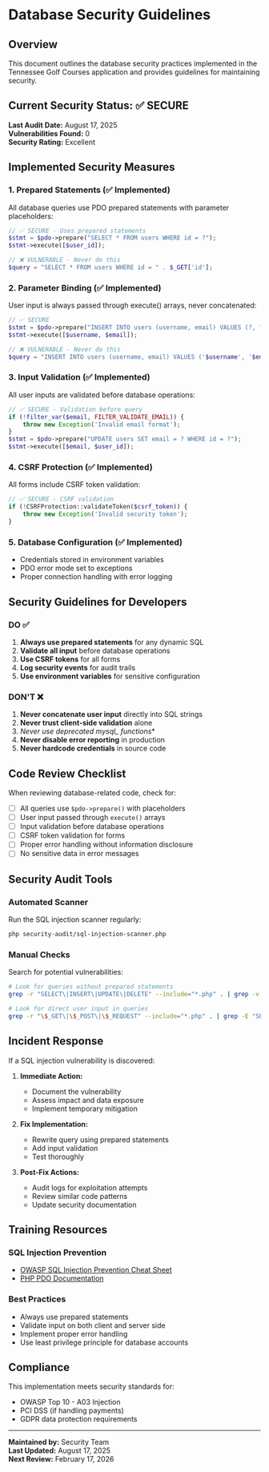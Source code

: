 # Database Security Guidelines

## Overview
This document outlines the database security practices implemented in the Tennessee Golf Courses application and provides guidelines for maintaining security.

## Current Security Status: ✅ SECURE

**Last Audit Date:** August 17, 2025  
**Vulnerabilities Found:** 0  
**Security Rating:** Excellent

## Implemented Security Measures

### 1. Prepared Statements (✅ Implemented)
All database queries use PDO prepared statements with parameter placeholders:

```php
// ✅ SECURE - Uses prepared statements
$stmt = $pdo->prepare("SELECT * FROM users WHERE id = ?");
$stmt->execute([$user_id]);

// ❌ VULNERABLE - Never do this
$query = "SELECT * FROM users WHERE id = " . $_GET['id'];
```

### 2. Parameter Binding (✅ Implemented)
User input is always passed through execute() arrays, never concatenated:

```php
// ✅ SECURE
$stmt = $pdo->prepare("INSERT INTO users (username, email) VALUES (?, ?)");
$stmt->execute([$username, $email]);

// ❌ VULNERABLE - Never do this
$query = "INSERT INTO users (username, email) VALUES ('$username', '$email')";
```

### 3. Input Validation (✅ Implemented)
All user inputs are validated before database operations:

```php
// ✅ SECURE - Validation before query
if (!filter_var($email, FILTER_VALIDATE_EMAIL)) {
    throw new Exception('Invalid email format');
}
$stmt = $pdo->prepare("UPDATE users SET email = ? WHERE id = ?");
$stmt->execute([$email, $user_id]);
```

### 4. CSRF Protection (✅ Implemented)
All forms include CSRF token validation:

```php
// ✅ SECURE - CSRF validation
if (!CSRFProtection::validateToken($csrf_token)) {
    throw new Exception('Invalid security token');
}
```

### 5. Database Configuration (✅ Implemented)
- Credentials stored in environment variables
- PDO error mode set to exceptions
- Proper connection handling with error logging

## Security Guidelines for Developers

### DO ✅
1. **Always use prepared statements** for any dynamic SQL
2. **Validate all input** before database operations
3. **Use CSRF tokens** for all forms
4. **Log security events** for audit trails
5. **Use environment variables** for sensitive configuration

### DON'T ❌
1. **Never concatenate user input** directly into SQL strings
2. **Never trust client-side validation** alone
3. **Never use deprecated mysql_* functions**
4. **Never disable error reporting** in production
5. **Never hardcode credentials** in source code

## Code Review Checklist

When reviewing database-related code, check for:

- [ ] All queries use `$pdo->prepare()` with placeholders
- [ ] User input passed through `execute()` arrays
- [ ] Input validation before database operations
- [ ] CSRF token validation for forms
- [ ] Proper error handling without information disclosure
- [ ] No sensitive data in error messages

## Security Audit Tools

### Automated Scanner
Run the SQL injection scanner regularly:

```bash
php security-audit/sql-injection-scanner.php
```

### Manual Checks
Search for potential vulnerabilities:

```bash
# Look for queries without prepared statements
grep -r "SELECT\|INSERT\|UPDATE\|DELETE" --include="*.php" . | grep -v "prepare"

# Look for direct user input in queries
grep -r "\$_GET\|\$_POST\|\$_REQUEST" --include="*.php" . | grep -E "SELECT|INSERT|UPDATE|DELETE"
```

## Incident Response

If a SQL injection vulnerability is discovered:

1. **Immediate Action:**
   - Document the vulnerability
   - Assess impact and data exposure
   - Implement temporary mitigation

2. **Fix Implementation:**
   - Rewrite query using prepared statements
   - Add input validation
   - Test thoroughly

3. **Post-Fix Actions:**
   - Audit logs for exploitation attempts
   - Review similar code patterns
   - Update security documentation

## Training Resources

### SQL Injection Prevention
- [OWASP SQL Injection Prevention Cheat Sheet](https://cheatsheetseries.owasp.org/cheatsheets/SQL_Injection_Prevention_Cheat_Sheet.html)
- [PHP PDO Documentation](https://www.php.net/manual/en/book.pdo.php)

### Best Practices
- Always use prepared statements
- Validate input on both client and server side
- Implement proper error handling
- Use least privilege principle for database accounts

## Compliance

This implementation meets security standards for:
- OWASP Top 10 - A03 Injection
- PCI DSS (if handling payments)
- GDPR data protection requirements

---

**Maintained by:** Security Team  
**Last Updated:** August 17, 2025  
**Next Review:** February 17, 2026